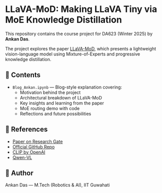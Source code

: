 
# LLaVA-MoD: Making LLaVA Tiny via MoE Knowledge Distillation

This repository contains the course project for DA623 (Winter 2025) by **Ankan Das**.

The project explores the paper [LLaVA-MoD](https://www.researchgate.net/publication/383494370_LLaVA-MoD_Making_LLaVA_Tiny_via_MoE_Knowledge_Distillation), which presents a lightweight vision-language model using Mixture-of-Experts and progressive knowledge distillation.

## 📘 Contents

- `Blog_Ankan.ipynb` — Blog-style explanation covering:
  - Motivation behind the project
  - Architectural breakdown of LLaVA-MoD
  - Key insights and learning from the paper
  - MoE routing demo with code
  - Reflections and future possibilities

## 🔗 References

- [Paper on Research Gate](https://www.researchgate.net/publication/383494370_LLaVA-MoD_Making_LLaVA_Tiny_via_MoE_Knowledge_Distillation)
- [Official GitHub Repo](https://github.com/shufangxun/LLaVA-MoD)  
- [CLIP by OpenAI](https://github.com/openai/CLIP)  
- [Qwen-VL](https://huggingface.co/Qwen/Qwen-VL)

## 🧠 Author

Ankan Das — M.Tech (Robotics & AI), IIT Guwahati
